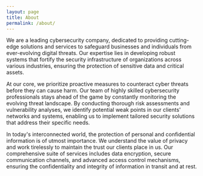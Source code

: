 ```yaml
---
layout: page
title: About
permalink: /about/
---
```


We are a leading cybersecurity company, dedicated to providing cutting-edge solutions and services to safeguard businesses and individuals from ever-evolving digital threats. Our expertise lies in developing robust systems that fortify the security infrastructure of organizations across various industries, ensuring the protection of sensitive data and critical assets.

At our core, we prioritize proactive measures to counteract cyber threats before they can cause harm. Our team of highly skilled cybersecurity professionals stays ahead of the game by constantly monitoring the evolving threat landscape. By conducting thorough risk assessments and vulnerability analyses, we identify potential weak points in our clients' networks and systems, enabling us to implement tailored security solutions that address their specific needs.

In today's interconnected world, the protection of personal and confidential information is of utmost importance. We understand the value of privacy and work tirelessly to maintain the trust our clients place in us. Our comprehensive suite of services includes data encryption, secure communication channels, and advanced access control mechanisms, ensuring the confidentiality and integrity of information in transit and at rest.

